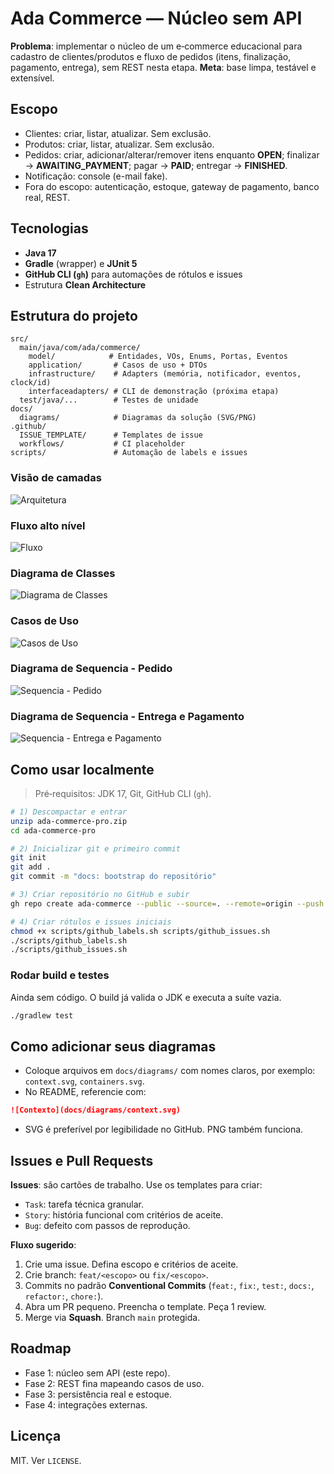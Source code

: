 # Ada Commerce — Núcleo sem API

**Problema**: implementar o núcleo de um e‑commerce educacional para cadastro de clientes/produtos e fluxo de pedidos (itens, finalização, pagamento, entrega), sem REST nesta etapa.
**Meta**: base limpa, testável e extensível.

## Escopo
- Clientes: criar, listar, atualizar. Sem exclusão.
- Produtos: criar, listar, atualizar. Sem exclusão.
- Pedidos: criar, adicionar/alterar/remover itens enquanto **OPEN**; finalizar → **AWAITING_PAYMENT**; pagar → **PAID**; entregar → **FINISHED**.
- Notificação: console (e-mail fake).
- Fora do escopo: autenticação, estoque, gateway de pagamento, banco real, REST.

## Tecnologias
- **Java 17**
- **Gradle** (wrapper) e **JUnit 5**
- **GitHub CLI (`gh`)** para automações de rótulos e issues
- Estrutura **Clean Architecture**

## Estrutura do projeto
```
src/
  main/java/com/ada/commerce/
    model/            # Entidades, VOs, Enums, Portas, Eventos
    application/       # Casos de uso + DTOs
    infrastructure/    # Adapters (memória, notificador, eventos, clock/id)
    interfaceadapters/ # CLI de demonstração (próxima etapa)
  test/java/...        # Testes de unidade
docs/
  diagrams/            # Diagramas da solução (SVG/PNG)
.github/
  ISSUE_TEMPLATE/      # Templates de issue
  workflows/           # CI placeholder
scripts/               # Automação de labels e issues
```
### Visão de camadas
![Arquitetura](docs/diagrams/architecture.svg)

### Fluxo alto nível
![Fluxo](docs/diagrams/data-flow.svg)

### Diagrama de Classes
![Diagrama de Classes](docs/diagrams/ClassDiagram-Ada-Commerce.svg)

### Casos de Uso
![Casos de Uso](docs/diagrams/UseCase-Ada-Commerce.svg)

### Diagrama de Sequencia - Pedido
![Sequencia - Pedido](docs/diagrams/SequenceDiagram-Pedido-Ada-Commerce.svg)

### Diagrama de Sequencia - Entrega e Pagamento
![Sequencia - Entrega e Pagamento](docs/diagrams/SequenceDiagram-Entrega-Pagamento-Ada-Commerce.svg)

## Como usar localmente
> Pré‑requisitos: JDK 17, Git, GitHub CLI (`gh`).
```bash
# 1) Descompactar e entrar
unzip ada-commerce-pro.zip
cd ada-commerce-pro

# 2) Inicializar git e primeiro commit
git init
git add .
git commit -m "docs: bootstrap do repositório"

# 3) Criar repositório no GitHub e subir
gh repo create ada-commerce --public --source=. --remote=origin --push

# 4) Criar rótulos e issues iniciais
chmod +x scripts/github_labels.sh scripts/github_issues.sh
./scripts/github_labels.sh
./scripts/github_issues.sh
```

### Rodar build e testes
Ainda sem código. O build já valida o JDK e executa a suíte vazia.
```bash
./gradlew test
```

## Como adicionar seus diagramas
- Coloque arquivos em `docs/diagrams/` com nomes claros, por exemplo: `context.svg`, `containers.svg`.
- No README, referencie com:
```markdown
![Contexto](docs/diagrams/context.svg)
```
- SVG é preferível por legibilidade no GitHub. PNG também funciona.

## Issues e Pull Requests
**Issues**: são cartões de trabalho. Use os templates para criar:
- `Task`: tarefa técnica granular.
- `Story`: história funcional com critérios de aceite.
- `Bug`: defeito com passos de reprodução.

**Fluxo sugerido**:
1. Crie uma issue. Defina escopo e critérios de aceite.
2. Crie branch: `feat/<escopo>` ou `fix/<escopo>`.
3. Commits no padrão **Conventional Commits** (`feat:`, `fix:`, `test:`, `docs:`, `refactor:`, `chore:`).
4. Abra um PR pequeno. Preencha o template. Peça 1 review.
5. Merge via **Squash**. Branch `main` protegida.

## Roadmap
- Fase 1: núcleo sem API (este repo).
- Fase 2: REST fina mapeando casos de uso.
- Fase 3: persistência real e estoque.
- Fase 4: integrações externas.

## Licença
MIT. Ver `LICENSE`.
